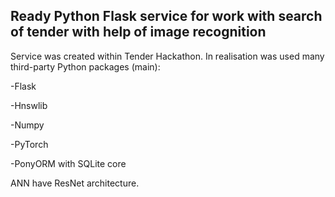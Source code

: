 ## Ready Python Flask service for work with search of tender with help of image recognition
Service was created within Tender Hackathon.
In realisation was used many third-party Python packages (main):

-Flask

-Hnswlib

-Numpy

-PyTorch

-PonyORM with SQLite core

ANN have ResNet architecture.
